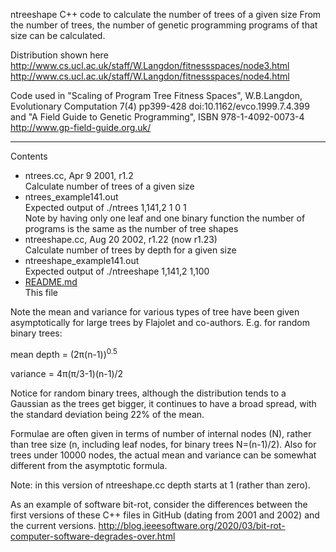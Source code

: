 ntreeshape C++ code to calculate the number of trees of a given size
From the number of trees, the number of genetic programming programs
of that size can be calculated.

Distribution shown here 
http://www.cs.ucl.ac.uk/staff/W.Langdon/fitnessspaces/node3.html
http://www.cs.ucl.ac.uk/staff/W.Langdon/fitnessspaces/node4.html

Code used in 
"Scaling of Program Tree Fitness Spaces", W.B.Langdon, Evolutionary Computation 7(4) pp399-428 doi:10.1162/evco.1999.7.4.399
and
"A Field Guide to Genetic Programming", ISBN 978-1-4092-0073-4
http://www.gp-field-guide.org.uk/


<p>
<hr>
<P>
Contents
<UL>
<li>ntrees.cc, Apr  9  2001, r1.2
<br>
Calculate number of trees of a given size

<li>ntrees_example141.out
<br>Expected output of ./ntrees 1,141,2 1 0 1
<br>Note by having only one leaf and one binary function
the number of programs is the same as the number of tree shapes

<li>ntreeshape.cc, Aug 20  2002, r1.22 (now r1.23)
<br>Calculate number of trees by depth for a given size

<li>ntreeshape_example141.out
<br>Expected output of ./ntreeshape 1,141,2 1,100

<li><a href="README.md">README.md</a>
<br>This file

</ul>

<!--dont work  \pi $\pi$-->
<!--pi and square root ok as &pi; <span>&#8730;</span> !-->
<!--Dec 2021 MathML not supported by GitHub 
https://github.com/github/markup/issues/551
<math xmlns="http://www.w3.org/1998/Math/MathML" display="block">
<mrow><msup><mrow><mi>e</mi></mrow><mrow><msqrt><mi>x</mi></msqrt></mrow></msup><mo>-</mo><mfrac><mrow><mfrac><mrow><msup><mrow><mo>sin</mo></mrow><mrow><mo>-</mo><mn>1</mn></mrow></msup><mspace width="0.167em"></mspace><mfenced open="(" close=")" separators=""><mn>2</mn><mspace width="0.167em"></mspace><mi>x</mi></mfenced></mrow><mrow><mn>2</mn><mo>&times;</mo><msup><mrow><mn>10</mn></mrow><mrow><mn>10</mn></mrow></msup><mo>+</mo><msup><mrow><mi>x</mi></mrow><mrow><mn>3</mn></mrow></msup></mrow></mfrac></mrow><mrow><mo>-</mo><mn>12</mn></mrow></mfrac></mrow>
</math>

<msqrt> base </msqrt>
<mroot> base index </mroot>

!-->

Note the mean and variance for various types of tree 
have been given asymptotically for large trees
by Flajolet and co-authors.
E.g. for random binary trees:

mean depth = (2&pi;(n-1))<sup>0.5</sup>

variance = 4&pi;(&pi;/3-1)(n-1)/2

Notice for random binary trees, although the distribution tends
to a Gaussian as the trees get bigger,
it continues to have a broad spread,
with the standard deviation being 22% <!--0.21725!-->
of the mean.


Formulae are often given in terms of
number of internal nodes (N), rather than tree size
(n, including leaf nodes, for binary trees N=(n-1)/2).
Also for trees under 10000 nodes, the actual mean
and variance can be somewhat different from the 
asymptotic formula.

Note: in this version of ntreeshape.cc
depth starts at 1 (rather than zero).

As an example of software bit-rot, 
consider the differences between the first versions
of these C++ files in GitHub (dating from 2001 and 2002)
and the current versions.
http://blog.ieeesoftware.org/2020/03/bit-rot-computer-software-degrades-over.html
